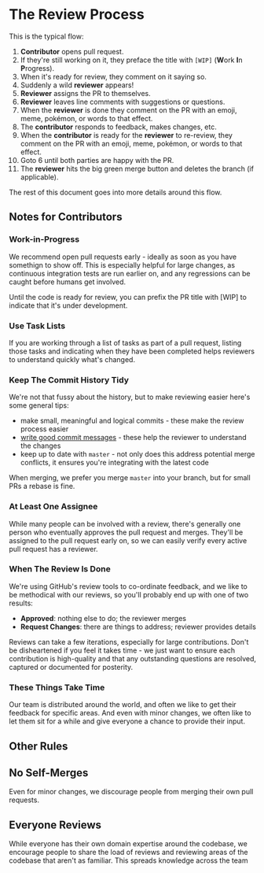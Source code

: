 # The Review Process

This is the typical flow:

1. **Contributor** opens pull request.
2. If they're still working on it, they preface the title with `[WIP]` (**W**ork **I**n **P**rogress).
3. When it's ready for review, they comment on it saying so.
4. Suddenly a wild **reviewer** appears!
5. **Reviewer** assigns the PR to themselves.
6. **Reviewer** leaves line comments with suggestions or questions.
7. When the **reviewer** is done they comment on the PR with an emoji, meme,
   pokémon, or words to that effect.
8. The **contributor** responds to feedback, makes changes, etc.
9. When the **contributor** is ready for the **reviewer** to re-review, they
   comment on the PR with an emoji, meme, pokémon, or words to that effect.
10. Goto 6 until both parties are happy with the PR.
11. The **reviewer** hits the big green merge button and deletes the branch (if
    applicable).

The rest of this document goes into more details around this flow.

## Notes for Contributors

### Work-in-Progress

We recommend open pull requests early - ideally as soon as you have somethign to
show off. This is especially helpful for large changes, as continuous
integration tests are run earlier on, and any regressions can be caught before
humans get involved.

Until the code is ready for review, you can prefix the PR title with [WIP] to
indicate that it's under development.

### Use Task Lists

If you are working through a list of tasks as part of a pull request, listing
those tasks and indicating when they have been completed helps reviewers to
understand quickly what's changed.

### Keep The Commit History Tidy

We're not that fussy about the history, but to make reviewing easier here's
some general tips:

 - make small, meaningful and logical commits - these make the review process easier
 - [write good commit messages](https://chris.beams.io/posts/git-commit/) -
   these help the reviewer to understand the changes
 - keep up to date with `master` - not only does this address potential merge
   conflicts, it ensures you're integrating with the latest code

When merging, we prefer you merge `master` into your branch, but for small
PRs a rebase is fine.

### At Least One Assignee

While many people can be involved with a review, there's generally one person
who eventually approves the pull request and merges. They'll be assigned to the
pull request early on, so we can easily verify every active pull request has a
reviewer.

### When The Review Is Done

We're using GitHub's review tools to co-ordinate feedback, and we like to be
methodical with our reviews, so you'll probably end up with one of two results:

 - **Approved**: nothing else to do; the reviewer merges
 - **Request Changes**: there are things to address; reviewer provides details

Reviews can take a few iterations, especially for large contributions. Don't
be disheartened if you feel it takes time - we just want to ensure each
contribution is high-quality and that any outstanding questions are resolved,
captured or documented for posterity.

### These Things Take Time

Our team is distributed around the world, and often we like to get their
feedback for specific areas. And even with minor changes, we often like to let
them sit for a while and give everyone a chance to provide their input.

## Other Rules

## No Self-Merges

Even for minor changes, we discourage people from merging their own pull
requests.

## Everyone Reviews

While everyone has their own domain expertise around the codebase, we encourage
people to share the load of reviews and reviewing areas of the codebase that
aren't as familiar. This spreads knowledge across the team

